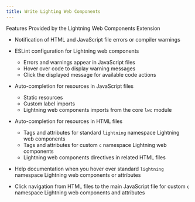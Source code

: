 ```yaml
---
title: Write Lighting Web Components
---
```


Features Provided by the Lightning Web Components Extension

- Notification of HTML and JavaScript file errors or compiler warnings

- ESLint configuration for Lightning web components

  - Errors and warnings appear in JavaScript files
  - Hover over code to display warning messages
  - Click the displayed message for available code actions

- Auto-completion for resources in JavaScript files

  - Static resources
  - Custom label imports
  - Lightning web components imports from the core `lwc` module

- Auto-completion for resources in HTML files

  - Tags and attributes for standard `lightning` namespace Lightning web components
  - Tags and attributes for custom `c` namespace Lightning web components
  - Lightning web components directives in related HTML files

- Help documentation when you hover over standard `lightning` namespace Lightning web components or attributes

- Click navigation from HTML files to the main JavaScript file for custom `c` namespace Lightning web components and attributes
